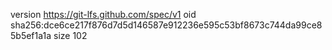 version https://git-lfs.github.com/spec/v1
oid sha256:dce6ce217f876d7d5d146587e912236e595c53bf8673c744da99ce85b5ef1a1a
size 102
